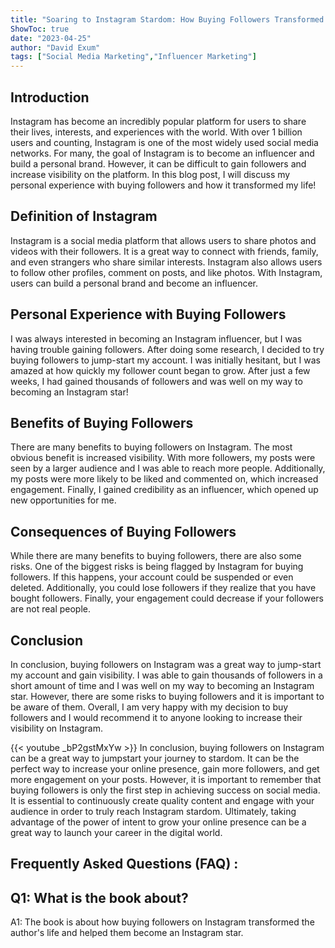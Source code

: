 ```yaml
---
title: "Soaring to Instagram Stardom: How Buying Followers Transformed My Life!"
ShowToc: true 
date: "2023-04-25"
author: "David Exum" 
tags: ["Social Media Marketing","Influencer Marketing"]
---
```

## Introduction 

Instagram has become an incredibly popular platform for users to share their lives, interests, and experiences with the world. With over 1 billion users and counting, Instagram is one of the most widely used social media networks. For many, the goal of Instagram is to become an influencer and build a personal brand. However, it can be difficult to gain followers and increase visibility on the platform. In this blog post, I will discuss my personal experience with buying followers and how it transformed my life!

## Definition of Instagram

Instagram is a social media platform that allows users to share photos and videos with their followers. It is a great way to connect with friends, family, and even strangers who share similar interests. Instagram also allows users to follow other profiles, comment on posts, and like photos. With Instagram, users can build a personal brand and become an influencer.

## Personal Experience with Buying Followers

I was always interested in becoming an Instagram influencer, but I was having trouble gaining followers. After doing some research, I decided to try buying followers to jump-start my account. I was initially hesitant, but I was amazed at how quickly my follower count began to grow. After just a few weeks, I had gained thousands of followers and was well on my way to becoming an Instagram star!

## Benefits of Buying Followers

There are many benefits to buying followers on Instagram. The most obvious benefit is increased visibility. With more followers, my posts were seen by a larger audience and I was able to reach more people. Additionally, my posts were more likely to be liked and commented on, which increased engagement. Finally, I gained credibility as an influencer, which opened up new opportunities for me.

## Consequences of Buying Followers

While there are many benefits to buying followers, there are also some risks. One of the biggest risks is being flagged by Instagram for buying followers. If this happens, your account could be suspended or even deleted. Additionally, you could lose followers if they realize that you have bought followers. Finally, your engagement could decrease if your followers are not real people.

## Conclusion

In conclusion, buying followers on Instagram was a great way to jump-start my account and gain visibility. I was able to gain thousands of followers in a short amount of time and I was well on my way to becoming an Instagram star. However, there are some risks to buying followers and it is important to be aware of them. Overall, I am very happy with my decision to buy followers and I would recommend it to anyone looking to increase their visibility on Instagram.

{{< youtube _bP2gstMxYw >}} 
In conclusion, buying followers on Instagram can be a great way to jumpstart your journey to stardom. It can be the perfect way to increase your online presence, gain more followers, and get more engagement on your posts. However, it is important to remember that buying followers is only the first step in achieving success on social media. It is essential to continuously create quality content and engage with your audience in order to truly reach Instagram stardom. Ultimately, taking advantage of the power of intent to grow your online presence can be a great way to launch your career in the digital world.

## Frequently Asked Questions (FAQ) :
## Q1: What is the book about?
A1: The book is about how buying followers on Instagram transformed the author's life and helped them become an Instagram star.


